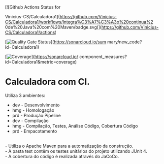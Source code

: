 [![Github Actions Status for

Vinicius-CS/Calculadora1](https://github.com/Vinicius-CS/Calculadora1/workflows/Integra%C3%A7%C3%A3o%20continua%2
0de%20Java%20com%20Maven/badge.svg)](https://github.com/Vinicius-CS/Calculadora1/actions)

[![Quality Gate
Status](https://sonarcloud.io/api/project_badges/measure?project=Calculadora1&metric=alert_status)](https://sonarcloud.io/sum
mary/new_code?id=Calculadora1)

[![Coverage](https://sonarcloud.io/api/project_badges/measure?project=Calculadora1&metric=coverage)](https://sonarcloud.io/
component_measures?id=Calculadora1&metric=coverage)

# Calculadora com CI.
Utiliza 3 ambientes:
- dev - Desenvolvimento
- hmg - Homologação
- prd - Produção
Pipeline
- dev - Compilação
- hmg - Compilação, Testes, Análise Código, Cobertura Código
- prd - Empacotamento
<br>
- Utiliza o Apache Maven para a automatização da construção.<br>
- A pasta test contêm os testes unitários do projeto utilizando JUnit 4.<br>
- A cobertura do código é realizada através do JaCoCo.<br>
